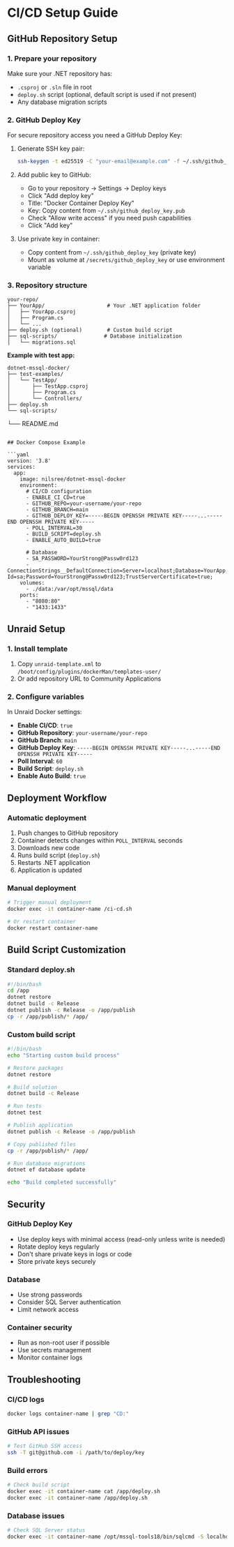 # CI/CD Setup Guide

## GitHub Repository Setup

### 1. Prepare your repository
Make sure your .NET repository has:
- `.csproj` or `.sln` file in root
- `deploy.sh` script (optional, default script is used if not present)
- Any database migration scripts

### 2. GitHub Deploy Key
For secure repository access you need a GitHub Deploy Key:

1. Generate SSH key pair:
   ```bash
   ssh-keygen -t ed25519 -C "your-email@example.com" -f ~/.ssh/github_deploy_key
   ```

2. Add public key to GitHub:
   - Go to your repository → Settings → Deploy keys
   - Click "Add deploy key"
   - Title: "Docker Container Deploy Key"
   - Key: Copy content from `~/.ssh/github_deploy_key.pub`
   - Check "Allow write access" if you need push capabilities
   - Click "Add key"

3. Use private key in container:
   - Copy content from `~/.ssh/github_deploy_key` (private key)
   - Mount as volume at `/secrets/github_deploy_key` or use environment variable

### 3. Repository structure
```
your-repo/
├── YourApp/                    # Your .NET application folder
│   ├── YourApp.csproj
│   ├── Program.cs
│   └── ...
├── deploy.sh (optional)        # Custom build script
├── sql-scripts/               # Database initialization
│   └── migrations.sql
```

**Example with test app:**
```
dotnet-mssql-docker/
├── test-examples/
│   └── TestApp/
│       ├── TestApp.csproj
│       ├── Program.cs
│       └── Controllers/
├── deploy.sh
└── sql-scripts/
```
└── README.md
```

## Docker Compose Example

```yaml
version: '3.8'
services:
  app:
    image: nilsree/dotnet-mssql-docker
    environment:
      # CI/CD configuration
      - ENABLE_CI_CD=true
      - GITHUB_REPO=your-username/your-repo
      - GITHUB_BRANCH=main
      - GITHUB_DEPLOY_KEY=-----BEGIN OPENSSH PRIVATE KEY-----...-----END OPENSSH PRIVATE KEY-----
      - POLL_INTERVAL=30
      - BUILD_SCRIPT=deploy.sh
      - ENABLE_AUTO_BUILD=true
      
      # Database
      - SA_PASSWORD=YourStrong@Passw0rd123
      - ConnectionStrings__DefaultConnection=Server=localhost;Database=YourApp;User Id=sa;Password=YourStrong@Passw0rd123;TrustServerCertificate=true;
    volumes:
      - ./data:/var/opt/mssql/data
    ports:
      - "8080:80"
      - "1433:1433"
```

## Unraid Setup

### 1. Install template
1. Copy `unraid-template.xml` to `/boot/config/plugins/dockerMan/templates-user/`
2. Or add repository URL to Community Applications

### 2. Configure variables
In Unraid Docker settings:
- **Enable CI/CD**: `true`
- **GitHub Repository**: `your-username/your-repo`
- **GitHub Branch**: `main`
- **GitHub Deploy Key**: `-----BEGIN OPENSSH PRIVATE KEY-----...-----END OPENSSH PRIVATE KEY-----`
- **Poll Interval**: `60`
- **Build Script**: `deploy.sh`
- **Enable Auto Build**: `true`

## Deployment Workflow

### Automatic deployment
1. Push changes to GitHub repository
2. Container detects changes within `POLL_INTERVAL` seconds
3. Downloads new code
4. Runs build script (`deploy.sh`)
5. Restarts .NET application
6. Application is updated

### Manual deployment
```bash
# Trigger manual deployment
docker exec -it container-name /ci-cd.sh

# Or restart container
docker restart container-name
```

## Build Script Customization

### Standard deploy.sh
```bash
#!/bin/bash
cd /app
dotnet restore
dotnet build -c Release
dotnet publish -c Release -o /app/publish
cp -r /app/publish/* /app/
```

### Custom build script
```bash
#!/bin/bash
echo "Starting custom build process"

# Restore packages
dotnet restore

# Build solution
dotnet build -c Release

# Run tests
dotnet test

# Publish application
dotnet publish -c Release -o /app/publish

# Copy published files
cp -r /app/publish/* /app/

# Run database migrations
dotnet ef database update

echo "Build completed successfully"
```

## Security

### GitHub Deploy Key
- Use deploy keys with minimal access (read-only unless write is needed)
- Rotate deploy keys regularly
- Don't share private keys in logs or code
- Store private keys securely

### Database
- Use strong passwords
- Consider SQL Server authentication
- Limit network access

### Container security
- Run as non-root user if possible
- Use secrets management
- Monitor container logs

## Troubleshooting

### CI/CD logs
```bash
docker logs container-name | grep "CD:"
```

### GitHub API issues
```bash
# Test GitHub SSH access
ssh -T git@github.com -i /path/to/deploy/key
```

### Build errors
```bash
# Check build script
docker exec -it container-name cat /app/deploy.sh
docker exec -it container-name /app/deploy.sh
```

### Database issues
```bash
# Check SQL Server status
docker exec -it container-name /opt/mssql-tools18/bin/sqlcmd -S localhost -U sa -P "PASSWORD" -C -Q "SELECT @@VERSION"
```
